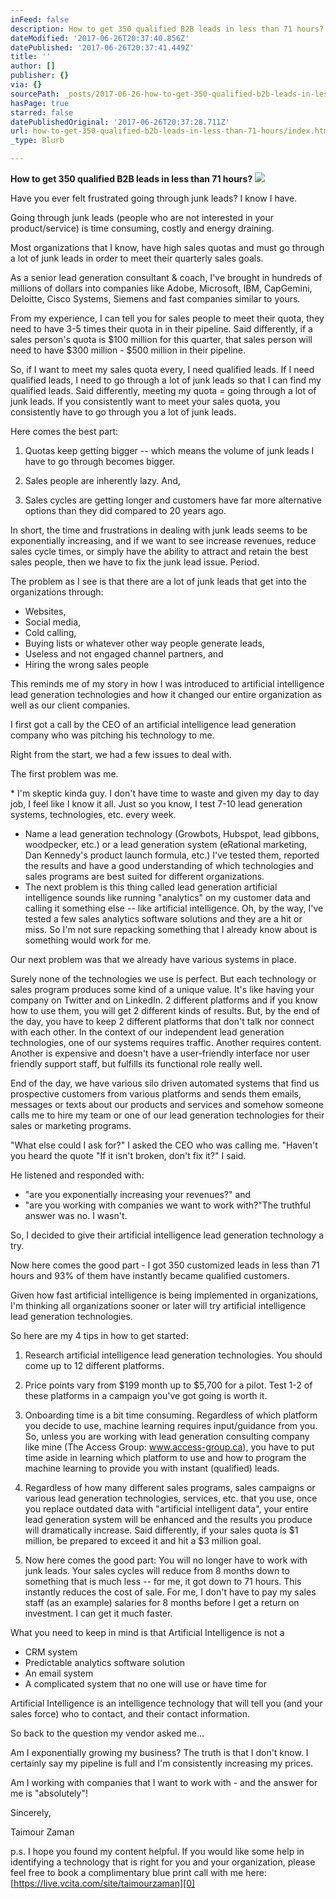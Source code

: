 ```yaml
---
inFeed: false
description: How to get 350 qualified B2B leads in less than 71 hours?
dateModified: '2017-06-26T20:37:40.856Z'
datePublished: '2017-06-26T20:37:41.449Z'
title: ''
author: []
publisher: {}
via: {}
sourcePath: _posts/2017-06-26-how-to-get-350-qualified-b2b-leads-in-less-than-71-hours.md
hasPage: true
starred: false
datePublishedOriginal: '2017-06-26T20:37:28.711Z'
url: how-to-get-350-qualified-b2b-leads-in-less-than-71-hours/index.html
_type: Blurb

---
```

**How to get 350 qualified B2B leads in less than 71 hours?**
![](https://the-grid-user-content.s3-us-west-2.amazonaws.com/a8faf00a-55fb-4267-8473-1f501c0fbb2e.jpg)

Have you ever felt frustrated going through junk leads? I know I have.

Going through junk leads (people who are not interested in your product/service) is time consuming, costly and energy draining.

Most organizations that I know, have high sales quotas and must go through a lot of junk leads in order to meet their quarterly sales goals. 

As a senior lead generation consultant & coach, I've brought in hundreds of millions of dollars into companies like Adobe, Microsoft, IBM, CapGemini, Deloitte, Cisco Systems, Siemens and fast companies similar to yours.  

From my experience, I can tell you for sales people to meet their quota, they need to have 3-5 times their quota in in their pipeline. Said differently, if a sales person's quota is $100 million for this quarter, that sales person will need to have $300 million - $500 million in their pipeline.

So, if I want to meet my sales quota every, I need qualified leads. If I need qualified leads, I need to go through a lot of junk leads so that I can find my qualified leads. Said differently, meeting my quota = going through a lot of junk leads. If you consistently want to meet your sales quota, you consistently have to go through you a lot of junk leads.

Here comes the best part:

1)  Quotas keep getting bigger -- which means the volume of junk leads I have to go through becomes bigger. 

2)  Sales people are inherently lazy. And,

3)  Sales cycles are getting longer and customers have far more alternative options than they did compared to 20 years ago. 

In short, the time and frustrations in dealing with junk leads seems to be exponentially increasing, and if we want to see increase revenues, reduce sales cycle times, or simply have the ability to attract and retain the best sales people, then we have to fix
the junk lead issue. Period. 

The problem as I see is that there are a lot of junk leads that get into the organizations through:

* Websites, 
* Social media, 
* Cold calling, 
* Buying lists or whatever other way people generate leads,
* Useless and not engaged channel partners, and
* Hiring the wrong sales people

This reminds me of my story in how I was introduced to artificial intelligence lead generation technologies and how it changed our entire organization as well as our client companies. 

I first got a call by the CEO of an artificial intelligence lead generation company who was pitching his technology to me. 

Right from the start, we had a few issues to deal with. 

The first problem was me.

\*     I'm skeptic kinda guy. I don't have time to waste and given my day to day job, I feel like I know it all. Just so you know, I test 7-10 lead generation systems, technologies, etc. every
week.

* Name a lead generation technology (Growbots, Hubspot,
lead gibbons, woodpecker, etc.) or a lead generation system (eRational
marketing, Dan Kennedy's product launch formula, etc.) I've tested them, reported
the results and have a good understanding of which technologies and sales programs
are best suited for different organizations.
* The next problem is this thing called lead generation artificial
intelligence sounds like running "analytics" on my customer data and calling it
something else -- like artificial intelligence. Oh, by the way, I've tested a few
sales analytics software solutions and they are a hit or miss. So I'm not sure
repacking something that I already know about is something would work for me.

Our next problem was that we already have various systems in place.

Surely none of the technologies we use is perfect. But each technology or sales program produces some kind of a unique value. It's like having your company on Twitter and on LinkedIn. 2 different platforms and if you know how to use them, you will get 2 different kinds of results. But, by the end of the day, you have to keep 2 different platforms that don't talk nor connect with each other. In the context of our independent lead generation
technologies, one of our systems requires traffic. Another requires content. Another is expensive and doesn't have a user-friendly interface nor user friendly support staff, but fulfills its functional role really well. 

End of the day, we have various silo driven automated systems that find us prospective customers from various platforms and sends them emails, messages or texts about our products and services and somehow someone calls me to hire my team or one of our lead generation technologies for their sales or marketing programs. 

"What else could I ask for?" I asked the CEO who was calling me. "Haven't you heard the quote "If it isn't broken, don't fix it?" I said.

He listened and responded with:

* "are you exponentially increasing your revenues?" and 
* "are you working with companies we want to work with?"The truthful answer was no. I wasn't.

So, I decided to give their artificial intelligence lead generation technology a try. 

Now here comes the good part - I got 350 customized leads in less than 71 hours and 93% of them have instantly became qualified customers.

Given how fast artificial intelligence is being implemented in organizations, I'm thinking all organizations sooner or later will try artificial intelligence lead generation technologies.

So here are my 4 tips in how to get started:

1)  Research artificial intelligence lead generation technologies. You should come up to 12 different platforms.

2)  Price points vary from $199 month up to $5,700 for a pilot. Test 1-2 of these platforms in a campaign you've got going is worth it.

3)  Onboarding time is a bit time consuming. Regardless of which platform you decide to use, machine learning requires input/guidance from you. So, unless you are working with lead generation consulting company like mine (The Access Group: www.access-group.ca),
you have to put time aside in learning which platform to use and how to program
the machine learning to provide you with instant (qualified) leads.

4)   Regardless of how many different sales programs, sales campaigns or various lead generation technologies, services, etc. that you use, once you replace outdated data with "artificial intelligent data", your entire lead generation system will be enhanced and the results you produce will dramatically increase. Said differently, if your sales quota is $1 million, be prepared to exceed it and hit a $3 million goal.

5)  Now here comes the good part:
You will no longer have to work with junk leads. Your sales cycles will reduce
from 8 months down to something that is much less -- for
me, it got down to 71 hours. This instantly reduces the cost of sale. For me, I
don't have to pay my sales staff (as an example) salaries for 8 months before I
get a return on investment. I can get it much faster.

What you need to keep in mind is that Artificial Intelligence is not a

* CRM system
* Predictable analytics software solution
* An email system
* A complicated system that no one will use or have time
for

Artificial Intelligence is an intelligence technology that will tell you (and your sales force) who to contact, and their contact information.

So back to the question my vendor asked me...

Am I exponentially growing my business? The truth is that I don't know. I certainly say my pipeline is full and I'm consistently increasing my prices.

Am I working with companies that I want to work with - and the answer for me is "absolutely"!

Sincerely,

Taimour Zaman

p.s. I hope you found my content helpful. If you would like some help in identifying a technology that is right for you and your organization, please feel free to book a complimentary blue print call with me here: [https://live.vcita.com/site/taimourzaman][0]



[0]: https://live.vcita.com/site/taimourzaman